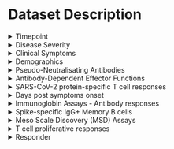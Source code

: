 # Dataset Description

<details>

<summary>Timepoint</summary>

**Variables**&#x20;

* `Timepoint`

**Description**

* This variable represents the day the sample was acquired after a positive SARS-CoV-2 PCR test was received&#x20;
* Most donors had samples taken at&#x20;
  * Day 1: When donor tested positive for SARS-CoV-2 (Within acute phase of infection)
  * Day 28: \~ 1 month post infection (near start of convalescent phase)
  * Day 56: \~ 2 months post infection&#x20;
  * Day 90: \~ 3 months post infection&#x20;
  * Day 120: \~ 4 months post infection&#x20;
  * Day 180: \~ 6 months post infection

</details>

<details>

<summary>Disease Severity </summary>

**Variables**&#x20;

* `Disease severity`

**Description**

* Categorical variable describing the severity of the SARS-CoV-2 symptoms experienced by the donors
* The donors would be classified as `asymptomatic` if no symptoms were present, and symptomatic donors were classified as `mild` or `severe`

</details>

<details>

<summary>Clinical Symptoms </summary>

**Variables**&#x20;

* `Fever` , `Cough`, `Change or loss of taste`, `Anosmia`, `Fatigue`, `Shortness of breath`, `Nasal congestion`, `Sore throat`, `Myalgia`, `Arthralgia`, `Headache`, `Diarrhoea`, `Vomiting`, `Nausea`, `Chest pain`, `Anorexia`, `Asthma`

**Description**

* Categorical variables describing whether a donor reported having symptoms specific to SARS-CoV-2 infection&#x20;
* These variables are assigned **binary values**, with `0` indicating the donor did not present that symptom and `1` indicating that the donor reported that symptom when sample was taken

</details>

<details>

<summary>Demographics</summary>

**Variables**&#x20;

* `Sex` , `Age`

**Description**

* **Sex**: Donors were assigned as male (`m`) or female (`f`)
* **Age**: Age of donor determined in years

</details>

<details>

<summary>Pseudo-Neutralisating Antibodies</summary>

**Variables**&#x20;

* `pseudoNA Abs`&#x20;

**Description**

* A measurement of the concentration of neutralizing antibodies from a donor sample required to inhibit 50% of the infection by a SARS-CoV-2 pseudovirus&#x20;
* Briefly, this experiment is performed by incubating a plasma sample from a donor with a lentivirus-based SARS-CoV-2 pseudovirus particle expressing the spike protein. The mixture is then incubated with HEK 293 ACE2-transfected cells.
* Neutralisation titers are reported as the reciprocal of the plasma dilution conferring 50% inhibition (ID50) of pseudovirus infection

</details>

<details>

<summary>Antibody-Dependent Effector Functions</summary>

**Variables**&#x20;

* `ADCD` , `ADMP` , `ADNKA`, `ADNP`

**Description**

* A measurement of the effector function activity of the antibodies in relation to the neutralisation of the virus&#x20;
* Variable names:&#x20;
  * `ADCD`: Antibody-dependent complement deposition&#x20;
  * `ADMP`: Antibody-dependent monocyte phagocytosis
  * `ADNKA`: Antibody-dependent NK cell activation&#x20;
  * `ADNP`: Antibody-dependent neutrophil phagocytosis&#x20;

</details>

<details>

<summary>SARS-CoV-2 protein-specific T cell responses</summary>

**Variables**&#x20;

* `M T cells elispot` , `NP T cells elispot`, `nsp3b T cells elispot` , `ORF3 T cells elispot`, `S1 T cells elispot`, `S2 T cells elispot`, `Total pos T cells elispot`

**Description**

* These are variables that were measured using interferon-gamma enzyme-linked immunospot (ELISpot) assays. Specifically, this assay was used to measure T cells that recognize varying proteins in the virus
* Variable names:&#x20;
  * `M T cells elispot` , `NP T cells elispot`, `nsp3b T cells elispot` , `ORF3 T cells elispot`, `S1 T cells elispot`, `S2 T cells elispot` : The first term in the variable name (`M`, `NP`, `nsp3b`, `ORF3`, `S1`, `S2`) are **SARS-CoV-2 proteins**. Hence the T cells variables are measuring the number of T cells that specifically respond to their corresponding protein.&#x20;
  * `Total pos T cells elispot`: Total T cells measured using the CEFT positive control peptides

</details>

<details>

<summary>Days post symptoms onset </summary>

**Variables**&#x20;

* `Days pso`&#x20;

**Description**

* This variable refers to the number of days after the onset of symptoms for a donor&#x20;

</details>

<details>

<summary>Immunoglobin Assays - Antibody responses</summary>

**Variables**&#x20;

* `S-IgA` , `S-IgG1` ,`S-IgG2` ,`S-IgG3` , `S-IgG4` , `S-IgM` ,  `S-IgA memB SARS-CoV2` , `S-IgG memB SARS-CoV2` , `N-IgG`, `S-IgG`

**Description**

* These variables refer to the concentrations of various immunoglobin antibodies with different targets&#x20;
* Variable names:&#x20;
  * `S-IgA`: Concentration of immunoglobin A antibodies targeting the spike protein&#x20;
  * `S-IgG`: Concentration of immunoglobin G antibodies targeting the spike protein
  * `S-IgG1` ,`S-IgG2` ,`S-IgG3` , `S-IgG4`: Concentration of immunoglobin G subclasses targeting the spike protein
  * `S-IgM`: Concentration of immunoglobin M antibodies targeting the spike protein&#x20;
  * `S-IgA memB SARS-CoV2`: Concentration of immunoglobin A antibodies produced by memory B cells specific to the spike protein&#x20;
  * `S-IgG memB SARS-CoV2`: Concentration of immunoglobin G antibodies produced by memory B cells specific to the spike protein&#x20;
  * `N-IgG`: Concentration of immunoglobin G antibodies targeting the nucleoprotein

</details>

<details>

<summary>Spike-specific IgG+ Memory B cells</summary>

**Variables**&#x20;

* `memB 229E` , `memB HKU1` ,`memB NL63` ,`MemB OC43` , `B cells elispot`

**Description**

* These variables refer to the concentration of memory B cells that react to various spike proteins in different types of coronavirus
* Variable names:&#x20;
  * `B cells elispot`refers to the number of memory B cells specific to the general SARS-CoV-2 spike glycoprotein
  * `memB 229E` , `memB HKU1` ,`memB NL63` ,`MemB OC43`refer to the number of memory B cells specific to the coronavirus strain in the variable name. These are seasonal coronaviruses&#x20;

</details>

<details>

<summary>Meso Scale Discovery (MSD) Assays</summary>

**Variables**&#x20;

* `229e MSD` , `SARS-CoV1 S MSD`, `SARS-CoV2 N MSD`, `SARS-CoV2 RBD MSD`, `SARS-CoV2 S MSD`, `HcoV-HKU1 S MSD`, `MERS S MSD`, `NL63 S MSD`, `OC43 S MSD`

**Description**

* These variables are the measurements of antibody levels to various virus spike proteins and other relevant antigens via a MSD multiplexed immunoassay&#x20;
* Variable names:&#x20;
  * `229e MSD`, `HcoV-HKU1 S MSD`, `NL63 S MSD`, `OC43 S MSD`: Antibody levels in response to seasonal coronavirus spike proteins
  * `SARS-CoV1 S MSD`: Antibody levels in response to SARS-CoV-1 coronavirus spike protein
  * `SARS-CoV2 S MSD`: Antibody levels in response to SARS-CoV-2 coronavirus spike protein
  * `SARS-CoV2 N MSD`: Antibody levels in response to SARS-CoV-2 coronavirus nucleoprotein
  * `SARS-CoV2 RBD MSD`: Antibody levels in response to SARS-CoV-2 coronavirus receptor-binding domain&#x20;
  * `MERS S MSD`: Antibody levels in response to Middle East Respiratory Syndrome (MERS) spike protein

</details>

<details>

<summary>T cell proliferative responses</summary>

**Variables**&#x20;

* `Proliferation M CD4`, `Proliferation M CD8`, `Proliferation NP CD4`, `Proliferation NP CD8`, `Proliferation ORF3 CD4`, `Proliferation ORF3 CD8`, `Proliferation ORF8 CD4`, `Proliferation ORF8 CD8`, `Proliferation S1 CD4`, `Proliferation S1 CD8`, `Proliferation S2 CD4`, `Proliferation S2 CD8`

**Description**

* These variables are the measurement of T cell (specifically CD4 and CD8 T cells) proliferative responses against various SARS-CoV-2 proteins&#x20;

</details>

<details>

<summary>Responder </summary>

**Variables**&#x20;

* `Responder`&#x20;

**Description**

* This variable refers to the outcome of immune response durability. A donor is assigned a status of `low` or `high` responder&#x20;
* Responder status was calculated based on the titer of the anti-nucleocapsid-specific antibodies measured 6 months post symptoms onset.
* anti-N Ab titer ≥ 1.4 = High responder (seropositive). Low responders were donors who were seronegative&#x20;



</details>
